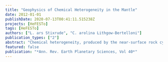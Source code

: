 ```yaml
---
title: "Geophysics of Chemical Heterogeneity in the Mantle"
date: 2012-01-01
publishDate: 2020-07-13T00:41:11.515238Z
projects: [HeFESTo]
tags: [HeFESTo]
authors: ["L. ars Stixrude", "C. arolina Lithgow-Bertelloni"]
publication_types: ["2"]
abstract: "Chemical heterogeneity, produced by the near-surface rock cycle and dominated volumetrically by subducted oceanic crust and its depleted residue, is continuously subducted into the mantle. This lithologic-scale chemical heterogeneity may survive in the mantle for as long as the age of Earth because chemical diffusion is inefficient. Estimates of rates of subduction and mantle processing over geologic history indicate that most or all of the mantle may be composed of lithologically heterogeneous material. Mineralogical models of the mantle show that chemical heterogeneity over many decades in length scale may be detectable by geophysical probes via its influence on seismic-wave propagation. Grain-scale heterogeneity influences the aggregate absolute seismic velocity and its lateral variation with temperature. The elastic-wave velocity contrast associated with lithologic-scale heterogeneity may be sufficient to produce observable scattering of short-period seismic waves."
featured: false
publication: "*Ann. Rev. Earth Planetary Sciences, Vol 40*"
---
```


